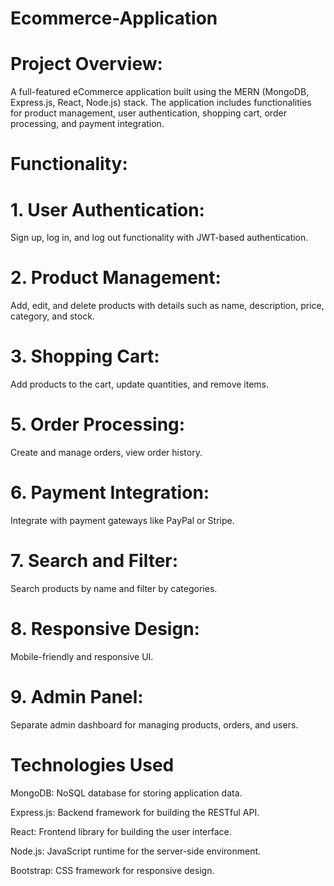 # Ecommerce-Application

# Project Overview:
A full-featured eCommerce application built using the MERN (MongoDB, Express.js, React, Node.js) stack. The application includes functionalities for product management, user authentication, shopping cart, order processing, and payment integration.

# Functionality:
# 1. User Authentication: 
Sign up, log in, and log out functionality with JWT-based authentication.
# 2. Product Management: 
Add, edit, and delete products with details such as name, description, price, category, and stock.
# 3. Shopping Cart: 
Add products to the cart, update quantities, and remove items.
# 5. Order Processing:
Create and manage orders, view order history.
# 6. Payment Integration: 
Integrate with payment gateways like PayPal or Stripe.
# 7. Search and Filter: 
Search products by name and filter by categories.
# 8. Responsive Design:
Mobile-friendly and responsive UI.
# 9. Admin Panel:
Separate admin dashboard for managing products, orders, and users.


# Technologies Used
MongoDB: NoSQL database for storing application data.

Express.js: Backend framework for building the RESTful API.

React: Frontend library for building the user interface.

Node.js: JavaScript runtime for the server-side environment.

Bootstrap: CSS framework for responsive design.
